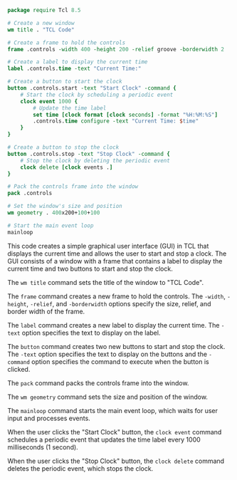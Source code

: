 ```tcl
package require Tcl 8.5

# Create a new window
wm title . "TCL Code"

# Create a frame to hold the controls
frame .controls -width 400 -height 200 -relief groove -borderwidth 2

# Create a label to display the current time
label .controls.time -text "Current Time:"

# Create a button to start the clock
button .controls.start -text "Start Clock" -command {
    # Start the clock by scheduling a periodic event
    clock event 1000 {
        # Update the time label
        set time [clock format [clock seconds] -format "%H:%M:%S"]
        .controls.time configure -text "Current Time: $time"
    }
}

# Create a button to stop the clock
button .controls.stop -text "Stop Clock" -command {
    # Stop the clock by deleting the periodic event
    clock delete [clock events .]
}

# Pack the controls frame into the window
pack .controls

# Set the window's size and position
wm geometry . 400x200+100+100

# Start the main event loop
mainloop
```

This code creates a simple graphical user interface (GUI) in TCL that displays the current time and allows the user to start and stop a clock. The GUI consists of a window with a frame that contains a label to display the current time and two buttons to start and stop the clock.

The `wm title` command sets the title of the window to "TCL Code".

The `frame` command creates a new frame to hold the controls. The `-width`, `-height`, `-relief`, and `-borderwidth` options specify the size, relief, and border width of the frame.

The `label` command creates a new label to display the current time. The `-text` option specifies the text to display on the label.

The `button` command creates two new buttons to start and stop the clock. The `-text` option specifies the text to display on the buttons and the `-command` option specifies the command to execute when the button is clicked.

The `pack` command packs the controls frame into the window.

The `wm geometry` command sets the size and position of the window.

The `mainloop` command starts the main event loop, which waits for user input and processes events.

When the user clicks the "Start Clock" button, the `clock event` command schedules a periodic event that updates the time label every 1000 milliseconds (1 second).

When the user clicks the "Stop Clock" button, the `clock delete` command deletes the periodic event, which stops the clock.